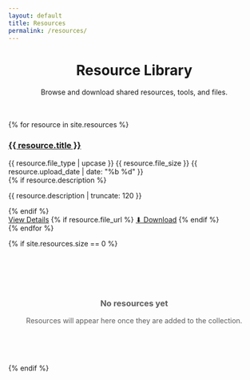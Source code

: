 ```yaml
---
layout: default
title: Resources
permalink: /resources/
---
```


<div style="text-align: center; margin-bottom: 3rem;">
  <h1 class="section-title">Resource Library</h1>
  <p style="color: var(--secondary);">Browse and download shared resources, tools, and files.</p>
</div>

<div class="assets-grid">
  {% for resource in site.resources %}
    <div class="asset-card">
      <h3><a href="{{ resource.url }}">{{ resource.title }}</a></h3>
      <div class="asset-meta">
        <span class="file-type">{{ resource.file_type | upcase }}</span>
        <span>{{ resource.file_size }}</span>
        <span>{{ resource.upload_date | date: "%b %d" }}</span>
      </div>
      {% if resource.description %}
        <p class="asset-description">{{ resource.description | truncate: 120 }}</p>
      {% endif %}
      <div class="asset-actions">
        <a href="{{ resource.url }}" class="btn">View Details</a>
        {% if resource.file_url %}
          <a href="{{ resource.file_url }}" class="btn btn-danger" download>⬇ Download</a>
        {% endif %}
      </div>
    </div>
  {% endfor %}
</div>

{% if site.resources.size == 0 %}
  <div style="text-align: center; padding: 4rem 2rem; opacity: 0.7;">
    <h3>No resources yet</h3>
    <p>Resources will appear here once they are added to the collection.</p>
  </div>
{% endif %}
